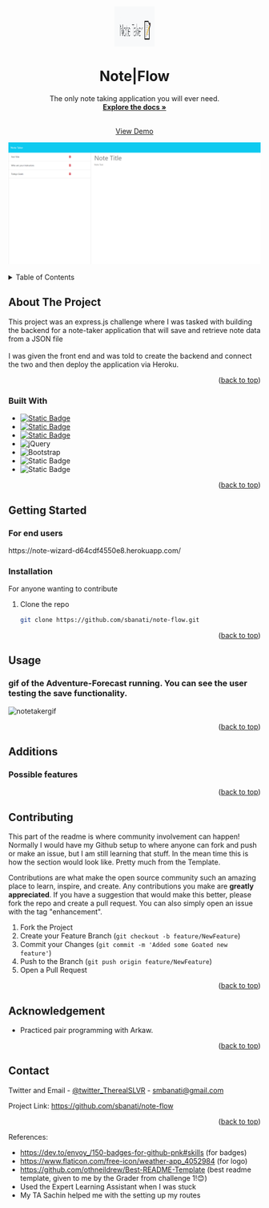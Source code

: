 
\
<a name="readme-top"></a>





<!-- PROJECT LOGO -->
<br />
<div align="center">
  <a href="https://github.com/sbanati/note-flow">  
    <img src="public/assets/logo.png" alt="Logo" width="80" height="80">
  </a>

<h1 align="center">Note|Flow</h1>

  <p align="center">
    The only note taking application you will ever need. 
    <br />
    <a href="https://github.com/sbanati/note-flow"><strong>Explore the docs »</strong></a>
    <br />
    <br />

    
  <a href="https://note-wizard-d64cdf4550e8.herokuapp.com/">View Demo</a>
    
  <img src="public/assets/screenshot.png" alt="note taking application">

  </p>
</div>



<!-- TABLE OF CONTENTS -->
<details>
  <summary>Table of Contents</summary>
  <ol>
    <li>
      <a href="#about-the-project">About The Project</a>
      <ul>
        <li><a href="#built-with">Built With</a></li>
      </ul>
    </li>
    <li>
      <a href="#getting-started">Getting Started</a>
      <ul>
        <li><a href="#installation">Installation</a></li>
      </ul>
    </li>
    <li><a href="#usage">Usage</a></li>
    <li><a href="#additions">Additions</a></li>
    <li><a href="#contributing">Contributing</a></li>
    <li><a href="#acknowledgement">Acknowledgement</a></li>
    <li><a href="#contact">Contact</a></li>
  </ol>
</details>



<!-- ABOUT THE PROJECT -->
## About The Project

This project was an express.js challenge where I was tasked with building the backend for a note-taker application that will save and retrieve note data from a JSON file 
<br><br>
I was given the front end and was told to create the backend and connect the two and then deploy the application via Heroku. 




<p align="right">(<a href="#readme-top">back to top</a>)</p>



### Built With

* [![Static Badge](https://img.shields.io/badge/HTML5-red?style=for-the-badge&logo=HTML5&labelColor=black)](https://img.shields.io/badge/HTML5-E34F26?style=for-the-badge&logo=html5&logoColor=white)
* [![Static Badge](https://img.shields.io/badge/CSS3-black?style=for-the-badge&logo=CSS3&logoColor=blue&labelColor=black&color=blue)](https://img.shields.io/badge/CSS3-1572B6?style=for-the-badge&logo=css3&logoColor=white)
* [![Static Badge](https://img.shields.io/badge/Java-gray?style=for-the-badge&logo=JavaScript&logoColor=yellow)](https://img.shields.io/badge/JavaScript-323330?style=for-the-badge&logo=javascript&logoColor=F7DF1E)
* ![jQuery](https://img.shields.io/badge/jquery-%230769AD.svg?style=for-the-badge&logo=jquery&logoColor=white)
* ![Bootstrap](https://img.shields.io/badge/bootstrap-%238511FA.svg?style=for-the-badge&logo=bootstrap&logoColor=white)
* ![Static Badge](https://img.shields.io/badge/Node.js-43853D?style=for-the-badge&logo=node.js&logoColor=white)
* ![Static Badge](https://img.shields.io/badge/Express.js-43853D?style=for-the-badge&logo=node.js&logoColor=white)
  




<p align="right">(<a href="#readme-top">back to top</a>)</p>



<!-- GETTING STARTED -->
## Getting Started

 <h3>For end users</h3> 
https://note-wizard-d64cdf4550e8.herokuapp.com/  <br>




### Installation
For anyone wanting to contribute <br>

1. Clone the repo
   ```sh
   git clone https://github.com/sbanati/note-flow.git
   ```

<p align="right">(<a href="#readme-top">back to top</a>)</p>



<!-- USAGE EXAMPLES -->
## Usage

<h3>gif of the Adventure-Forecast running. You can see the user testing the save functionality.</h3>


![notetakergif](https://github.com/sbanati/note-flow/assets/149754544/e3efb8fd-ceef-43bd-9f17-b82eae66ffa6)







<p align="right">(<a href="#readme-top">back to top</a>)</p>



<!-- ROADMAP -->
## Additions

<h3>Possible features</h3>
 


<p align="right">(<a href="#readme-top">back to top</a>)</p>



<!-- CONTRIBUTING -->
## Contributing

This part of the readme is where community involvement can happen! Normally I would have my Github setup to where anyone can fork and push or make an issue, but 
I am still learning that stuff. In the mean time this is how the section would look like. Pretty much from the Template. <br>

Contributions are what make the open source community such an amazing place to learn, inspire, and create. Any contributions you make are **greatly appreciated**.
If you have a suggestion that would make this better, please fork the repo and create a pull request. You can also simply open an issue with the tag "enhancement".


1. Fork the Project
2. Create your Feature Branch (`git checkout -b feature/NewFeature`)
3. Commit your Changes (`git commit -m 'Added some Goated new feature'`)
4. Push to the Branch (`git push origin feature/NewFeature`)
5. Open a Pull Request

<p align="right">(<a href="#readme-top">back to top</a>)</p>


<!-- ACKNOWLEDGEMENT -->
## Acknowledgement
* Practiced pair programming with Arkaw.





<p align="right">(<a href="#readme-top">back to top</a>)</p>


<!-- CONTACT -->
## Contact

Twitter and Email - [@twitter_TherealSLVR](https://twitter.com/TherealSLVR) - smbanati@gmail.com

Project Link: https://github.com/sbanati/note-flow

<p align="right">(<a href="#readme-top">back to top</a>)</p>




<!-- MARKDOWN LINKS & IMAGES -->
<!-- https://www.markdownguide.org/basic-syntax/#reference-style-links -->
References:
* https://dev.to/envoy_/150-badges-for-github-pnk#skills (for badges)
* https://www.flaticon.com/free-icon/weather-app_4052984 (for logo)
* https://github.com/othneildrew/Best-README-Template (best readme template, given to me by the Grader from challenge 1!😊)
* Used the Expert Learning Assistant when I was stuck
* My TA Sachin helped me with the setting up my routes 
